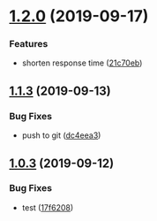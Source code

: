 # [1.2.0](https://github.com/gish/wr-latest-daily-redirect/compare/v1.1.3...v1.2.0) (2019-09-17)


### Features

* shorten response time ([21c70eb](https://github.com/gish/wr-latest-daily-redirect/commit/21c70eb))

## [1.1.3](https://github.com/gish/wr-latest-daily-redirect/compare/v1.1.2...v1.1.3) (2019-09-13)


### Bug Fixes

* push to git ([dc4eea3](https://github.com/gish/wr-latest-daily-redirect/commit/dc4eea3))

## [1.0.3](https://github.com/gish/wr-latest-daily-redirect/compare/v1.0.2...v1.0.3) (2019-09-12)


### Bug Fixes

* test ([17f6208](https://github.com/gish/wr-latest-daily-redirect/commit/17f6208))
